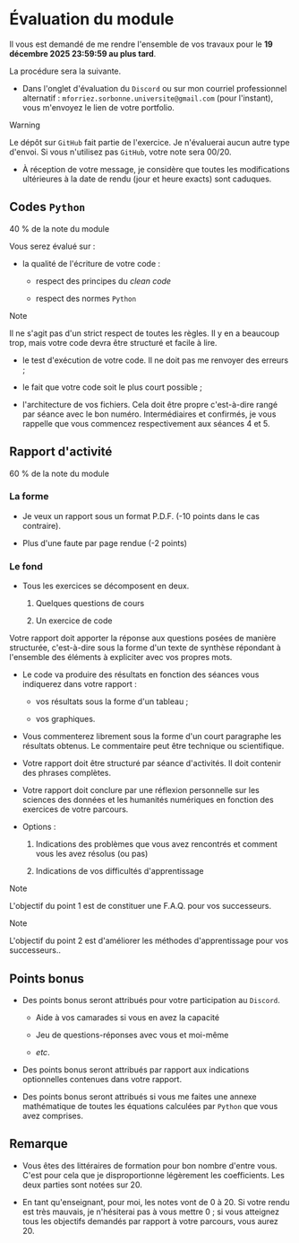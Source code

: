 # Évaluation du module

Il vous est demandé de me rendre l'ensemble de vos travaux pour le **19 décembre 2025 23:59:59 au plus tard**.

La procédure sera la suivante.

- Dans l'onglet d'évaluation du `Discord` ou sur mon courriel professionnel alternatif : `mforriez.sorbonne.universite@gmail.com` (pour l'instant), vous m'envoyez le lien de votre portfolio.

> [!WARNING]
> Le dépôt sur `GitHub` fait partie de l'exercice. Je n'évaluerai aucun autre type d'envoi. Si vous n'utilisez pas `GitHub`, votre note sera 00/20.

- À réception de votre message, je considère que toutes les modifications ultérieures à la date de rendu (jour et heure exacts) sont caduques.

## Codes `Python`

40 % de la note du module

Vous serez évalué sur :

- la qualité de l'écriture de votre code :

    - respect des principes du *clean code*

    - respect des normes `Python`

> [!NOTE]
> Il ne s'agit pas d'un strict respect de toutes les règles. Il y en a beaucoup trop, mais votre code devra être structuré et facile à lire.

- le test d'exécution de votre code. Il ne doit pas me renvoyer des erreurs ;

- le fait que votre code soit le plus court possible ;

- l'architecture de vos fichiers. Cela doit être propre c'est-à-dire rangé par séance avec le bon numéro. Intermédiaires et confirmés, je vous rappelle que vous commencez respectivement aux séances 4 et 5.

## Rapport d'activité

60 % de la note du module

### La forme

- Je veux un rapport sous un format P.D.F. (-10 points dans le cas contraire).

- Plus d'une faute par page rendue (-2 points)

### Le fond

- Tous les exercices se décomposent en deux.

    1. Quelques questions de cours

    2. Un exercice de code

Votre rapport doit apporter la réponse aux questions posées de manière structurée, c'est-à-dire sous la forme d'un texte de synthèse répondant à l'ensemble des éléments à expliciter avec vos propres mots.

- Le code va produire des résultats en fonction des séances vous indiquerez dans votre rapport :

    - vos résultats sous la forme d'un tableau ;

    - vos graphiques.

- Vous commenterez librement sous la forme d'un court paragraphe les résultats obtenus. Le commentaire peut être technique ou scientifique.

- Votre rapport doit être structuré par séance d'activités. Il doit contenir des phrases complètes.

- Votre rapport doit conclure par une réflexion personnelle sur les sciences des données et les humanités numériques en fonction des exercices de votre parcours.

- Options :

    1. Indications des problèmes que vous avez rencontrés et comment vous les avez résolus (ou pas)

    2. Indications de vos difficultés d'apprentissage

> [!NOTE]
> L'objectif du point 1 est de constituer une F.A.Q. pour vos successeurs.

> [!NOTE]
> L'objectif du point 2 est d'améliorer les méthodes d'apprentissage pour vos successeurs..

## Points bonus

- Des points bonus seront attribués pour votre participation au `Discord`.

    - Aide à vos camarades si vous en avez la capacité

    - Jeu de questions-réponses avec vous et moi-même

    - *etc*.

- Des points bonus seront attribués par rapport aux indications optionnelles contenues dans votre rapport.

- Des points bonus seront attribués si vous me faites une annexe mathématique de toutes les équations calculées par `Python` que vous avez comprises.

## Remarque

- Vous êtes des littéraires de formation pour bon nombre d'entre vous. C'est pour cela que je disproportionne légèrement les coefficients. Les deux parties sont notées sur 20.

- En tant qu'enseignant, pour moi, les notes vont de 0 à 20. Si votre rendu est très mauvais, je n'hésiterai pas à vous mettre 0 ; si vous atteignez tous les objectifs demandés par rapport à votre parcours, vous aurez 20.